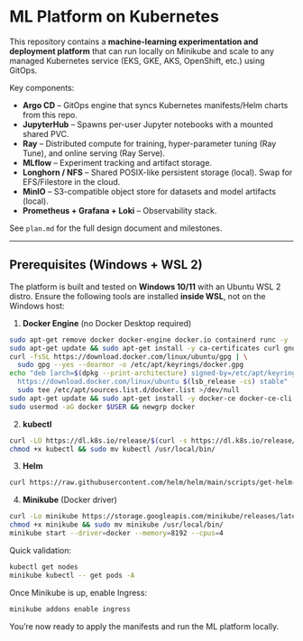 # ML Platform on Kubernetes

This repository contains a **machine-learning experimentation and deployment platform** that can run locally on Minikube and scale to any managed Kubernetes service (EKS, GKE, AKS, OpenShift, etc.) using GitOps.

Key components:
* **Argo CD** – GitOps engine that syncs Kubernetes manifests/Helm charts from this repo.
* **JupyterHub** – Spawns per-user Jupyter notebooks with a mounted shared PVC.
* **Ray** – Distributed compute for training, hyper-parameter tuning (Ray Tune), and online serving (Ray Serve).
* **MLflow** – Experiment tracking and artifact storage.
* **Longhorn / NFS** – Shared POSIX-like persistent storage (local). Swap for EFS/Filestore in the cloud.
* **MinIO** – S3-compatible object store for datasets and model artifacts (local).
* **Prometheus + Grafana + Loki** – Observability stack.

See `plan.md` for the full design document and milestones.

---

## Prerequisites (Windows + WSL 2)

The platform is built and tested on **Windows 10/11** with an Ubuntu WSL 2 distro. Ensure the following tools are installed **inside WSL**, not on the Windows host:

1. **Docker Engine** (no Docker Desktop required)
```bash
sudo apt-get remove docker docker-engine docker.io containerd runc -y
sudo apt-get update && sudo apt-get install -y ca-certificates curl gnupg lsb-release
curl -fsSL https://download.docker.com/linux/ubuntu/gpg | \
  sudo gpg --yes --dearmor -o /etc/apt/keyrings/docker.gpg
echo "deb [arch=$(dpkg --print-architecture) signed-by=/etc/apt/keyrings/docker.gpg] \
  https://download.docker.com/linux/ubuntu $(lsb_release -cs) stable" | \
  sudo tee /etc/apt/sources.list.d/docker.list >/dev/null
sudo apt-get update && sudo apt-get install -y docker-ce docker-ce-cli containerd.io
sudo usermod -aG docker $USER && newgrp docker
```

2. **kubectl**
```bash
curl -LO https://dl.k8s.io/release/$(curl -s https://dl.k8s.io/release/stable.txt)/bin/linux/amd64/kubectl
chmod +x kubectl && sudo mv kubectl /usr/local/bin/
```

3. **Helm**
```bash
curl https://raw.githubusercontent.com/helm/helm/main/scripts/get-helm-3 | bash
```

4. **Minikube** (Docker driver)
```bash
curl -Lo minikube https://storage.googleapis.com/minikube/releases/latest/minikube-linux-amd64
chmod +x minikube && sudo mv minikube /usr/local/bin/
minikube start --driver=docker --memory=8192 --cpus=4
```

Quick validation:
```bash
kubectl get nodes
minikube kubectl -- get pods -A
```

Once Minikube is up, enable Ingress:
```bash
minikube addons enable ingress
```

You’re now ready to apply the manifests and run the ML platform locally.
